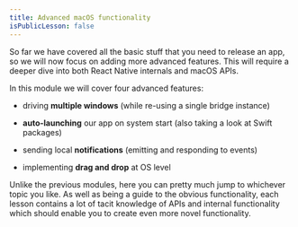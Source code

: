 ```yaml
---
title: Advanced macOS functionality
isPublicLesson: false
---
```


So far we have covered all the basic stuff that you need to release an app, so we will now focus on adding more advanced features. This will require a deeper dive into both React Native internals and macOS APIs.

In this module we will cover four advanced features:

- driving **multiple windows** (while re-using a single bridge instance)

- **auto-launching** our app on system start (also taking a look at Swift packages)

- sending local **notifications** (emitting and responding to events)

- implementing **drag and drop** at OS level

Unlike the previous modules, here you can pretty much jump to whichever topic you like. As well as being a guide to the obvious functionality, each lesson contains a lot of tacit knowledge of APIs and internal functionality which should enable you to create even more novel functionality.